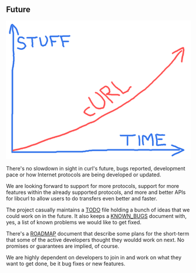## Future

![curl future](devgraph-800.png)

There's no slowdown in sight in curl's future, bugs reported, development
pace or how Internet protocols are being developed or updated.

We are looking forward to support for more protocols, support for more features
within the already supported protocols, and more and better APIs for libcurl to
allow users to do transfers even better and faster.

The project casually maintains a [TODO](https://curl.haxx.se/docs/todo.html)
file holding a bunch of ideas that we could work on in the future. It also
keeps a [KNOWN_BUGS](https://curl.haxx.se/docs/knownbugs.html) document with,
yes, a list of known problems we would like to get fixed.

There's a [ROADMAP](https://curl.haxx.se/dev/roadmap.html) document that
describe some plans for the short-term that some of the active developers
thought they wouldd work on next. No promises or guarantees are implied, of
course.

We are highly dependent on developers to join in and work on what they want to
get done, be it bug fixes or new features.
